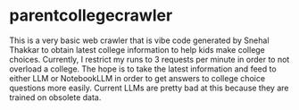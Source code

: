 # parentcollegecrawler

This is a very basic web crawler that is vibe code generated by Snehal Thakkar to obtain latest college information to help kids make college choices. Currently, I restrict my runs to 3 requests per minute in order to not overload a college. The hope is to take the latest information and feed to either LLM or NotebookLLM in order to get answers to college choice questions more easily. Current LLMs are pretty bad at this because they are trained on obsolete data.
